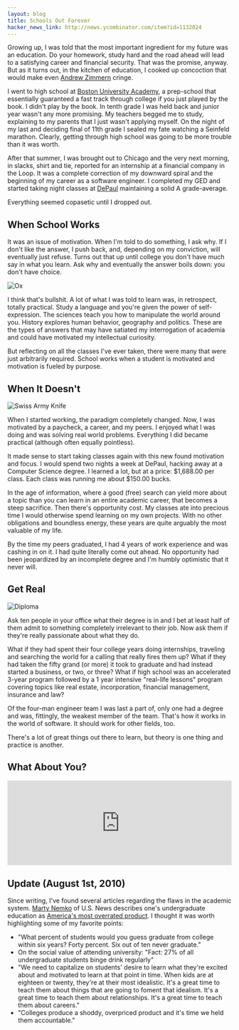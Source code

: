```yaml
---
layout: blog
title: Schools Out Forever
hacker_news_link: http://news.ycombinator.com/item?id=1132024
---
```

Growing up, I was told that the most important ingredient for my future was an education. Do your homework, study hard and the road ahead will lead to a satisfying career and financial security. That was the promise, anyway. But as it turns out, in the kitchen of education, I cooked up concoction that would make even [Andrew Zimmern](http://www.travelchannel.com/TV_Shows/Bizarre_Foods) cringe.

I went to high school at [Boston University Academy](http://www.bu.edu/academy/), a prep-school that essentially guaranteed a fast track through college if you just played by the book. I didn't play by the book. In tenth grade I was held back and junior year wasn't any more promising. My teachers begged me to study, explaining to my parents that I just wasn't applying myself. On the night of my last and deciding final of 11th grade I sealed my fate watching a Seinfeld marathon. Clearly, getting through high school was going to be more trouble than it was worth.

After that summer, I was brought out to Chicago and the very next morning, in slacks, shirt and tie, reported for an internship at a financial company in the Loop. It was a complete correction of my downward spiral and the beginning of my career as a software engineer. I completed my GED and started taking night classes at [DePaul](http://www.depaul.edu) maintaining a solid A grade-average.

Everything seemed copasetic until I dropped out.

## When School Works

It was an issue of motivation. When I'm told to do something, I ask why. If I don't like the answer, I push back, and, depending on my conviction, will eventually just refuse. Turns out that up until college you don't have much say in what you learn. Ask why and eventually the answer boils down: you don't have choice.

<img src="http://farm3.static.flickr.com/2753/4365864058_9e9068b030_o.jpg" title="Stubborn as an..." alt="Ox" class="left" />

I think that's bullshit. A lot of what I was told to learn was, in retrospect, totally practical. Study a language and you're given the power of self-expression. The sciences teach you how to manipulate the world around you. History explores human behavior, geography and politics. These are the types of answers that may have satiated my interrogation of academia and could have motivated my intellectual curiosity.

But reflecting on all the classes I've ever taken, there were many that were just arbitrarily required. School works when a student is motivated and motivation is fueled by purpose.

## When It Doesn't

<img src="http://farm3.static.flickr.com/2748/4365864084_dc06d529c8_o.jpg" alt="Swiss Army Knife" class="right" />

When I started working, the paradigm completely changed. Now, I was motivated by a paycheck, a career, and my peers. I enjoyed what I was doing and was solving real world problems. Everything I did became practical (although often equally pointless).

It made sense to start taking classes again with this new found motivation and focus. I would spend two nights a week at DePaul, hacking away at a Computer Science degree. I learned a lot, but at a price: $1,688.00 per class. Each class was running me about $150.00 bucks.

In the age of information, where a good (free) search can yield more about a topic than you can learn in an entire academic career, that becomes a steep sacrifice. Then there's opportunity cost. My classes ate into precious time I would otherwise spend learning on my own projects. With no other obligations and boundless energy, these years are quite arguably the most valuable of my life.

By the time my peers graduated, I had 4 years of work experience and was cashing in on it. I had quite literally come out ahead. No opportunity had been jeopardized by an incomplete degree and I'm humbly optimistic that it never will.

## Get Real

<img src="http://farm5.static.flickr.com/4005/4365121309_896682da2c_o.jpg" alt="Diploma" class="left" />

Ask ten people in your office what their degree is in and I bet at least half of them admit to something completely irrelevant to their job. Now ask them if they're really passionate about what they do.

What if they had spent their four college years doing internships, traveling and searching the world for a calling that really fires them up? What if they had taken the fifty grand (or more) it took to graduate and had instead started a business, or two, or three? What if high school was an accelerated 3-year program followed by a 1 year intensive "real-life lessons" program covering topics like real estate, incorporation, financial management, insurance and law?

Of the four-man engineer team I was last a part of, only one had a degree and was, fittingly, the weakest member of the team. That's how it works in the world of software. It should work for other fields, too.

There's a lot of great things out there to learn, but theory is one thing and practice is another.

## What About You?

<iframe height="190" allowTransparency="true" frameborder="0" scrolling="no" style="width:100%;border:none"  src="http://avand.wufoo.com/embed/r7x3p9/"><a href="http://avand.wufoo.com/forms/r7x3p9/" title="Schooling Survey" rel="nofollow">Fill out my Wufoo form!</a></iframe>

## Update (August 1st, 2010)

Since writing, I've found several articles regarding the flaws in the academic system. [Marty Nemko](http://www.martynemko.com/) of U.S. News describes one's undergraduate education as [America's most overrated product](http://www.martynemko.com/articles/americas-most-overrated-product-undergraduate-education_id1234). I thought it was worth highlighting some of my favorite points:

* "What percent of students would you guess graduate from college within six years? Forty percent. Six out of ten never graduate."
* On the social value of attending university: "Fact: 27% of all undergraduate students binge drink regularly"
* "We need to capitalize on students' desire to learn what they're excited about and motivated to learn at that point in time. When kids are at eighteen or twenty, they're at their most idealistic. It's a great time to teach them about things that are going to foment that idealism. It's a great time to teach them about relationships. It's a great time to teach them about careers."
* "Colleges produce a shoddy, overpriced product and it's time we held them accountable."